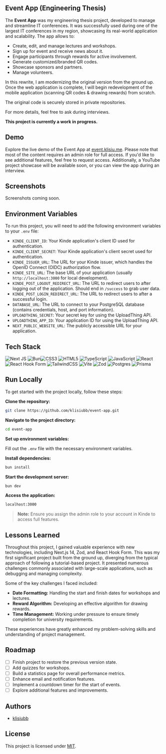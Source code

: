 ## Event App (Engineering Thesis)

The **Event App** was my engineering thesis project, developed to manage and streamline IT conferences. It was successfully used during one of the largest IT conferences in my region, showcasing its real-world application and scalability. The app allows to:

- Create, edit, and manage lectures and workshops.
- Sign up for event and receive news about it.
- Engage participants through rewards for active involvement.
- Generate customized/branded QR codes.
- Showcase sponsors and partners.
- Manage volunteers.

In this rewrite, I am modernizing the original version from the ground up. Once the web application is complete, I will begin redevelopment of the mobile application (scanning QR codes & drawing rewards) from scratch.

The original code is securely stored in private repositories.

For more details, feel free to ask during interviews.

**This project is currently a work in progress.**

## Demo

Explore the live demo of the Event App at [event.klisiu.me](https://event.klisiu.me).
Please note that most of the content requires an admin role for full access. If you'd like to see additional features, feel free to request access. Additionally, a YouTube project showcase will be available soon, or you can view the app during an interview.

## Screenshots

Screenshots coming soon.

## Environment Variables

To run this project, you will need to add the following environment variables to your `.env` file:

- `KINDE_CLIENT_ID`: Your Kinde application's client ID used for authentication.
- `KINDE_CLIENT_SECRET`: Your Kinde application's client secret used for authentication.
- `KINDE_ISSUER_URL`: The URL for your Kinde issuer, which handles the OpenID Connect (OIDC) authorization flow.
- `KINDE_SITE_URL`: The base URL of your application (usually `http://localhost:3000` for local development).
- `KINDE_POST_LOGOUT_REDIRECT_URL`: The URL to redirect users to after logging out of the application. Should end in `/success` to grab user data.
- `KINDE_POST_LOGIN_REDIRECT_URL`: The URL to redirect users to after a successful login.
- `DATABASE_URL`: The URL to connect to your PostgreSQL database (contains credentials, host, and port information).
- `UPLOADTHING_SECRET`: Your secret key for using the UploadThing API.
- `UPLOADTHING_APP_ID`: Your application ID for using the UploadThing API.
- `NEXT_PUBLIC_WEBSITE_URL`: The publicly accessible URL for your application.

## Tech Stack

![Next JS](https://img.shields.io/badge/Next-black?style=for-the-badge&logo=next.js&logoColor=white) ![Bun](https://img.shields.io/badge/Bun-%23000000.svg?style=for-the-badge&logo=bun&logoColor=white)![CSS3](https://img.shields.io/badge/css3-%231572B6.svg?style=for-the-badge&logo=css3&logoColor=white) ![HTML5](https://img.shields.io/badge/html5-%23E34F26.svg?style=for-the-badge&logo=html5&logoColor=white) ![TypeScript](https://img.shields.io/badge/typescript-%23007ACC.svg?style=for-the-badge&logo=typescript&logoColor=white) ![JavaScript](https://img.shields.io/badge/javascript-%23323330.svg?style=for-the-badge&logo=javascript&logoColor=%23F7DF1E) ![React](https://img.shields.io/badge/react-%2320232a.svg?style=for-the-badge&logo=react&logoColor=%2361DAFB) ![React Hook Form](https://img.shields.io/badge/React%20Hook%20Form-%23EC5990.svg?style=for-the-badge&logo=reacthookform&logoColor=white) ![TailwindCSS](https://img.shields.io/badge/tailwindcss-%2338B2AC.svg?style=for-the-badge&logo=tailwind-css&logoColor=white) ![Vite](https://img.shields.io/badge/vite-%23646CFF.svg?style=for-the-badge&logo=vite&logoColor=white) ![Zod](https://img.shields.io/badge/zod-%233068b7.svg?style=for-the-badge&logo=zod&logoColor=white) ![Postgres](https://img.shields.io/badge/postgres-%23316192.svg?style=for-the-badge&logo=postgresql&logoColor=white) ![Prisma](https://img.shields.io/badge/Prisma-3982CE?style=for-the-badge&logo=Prisma&logoColor=white)

## Run Locally

To get started with the project locally, follow these steps:

**Clone the repository:**

```bash
git clone https://github.com/klisiubb/event-app.git
```

**Navigate to the project directory:**

```bash
cd event-app
```

**Set up environment variables:**

Fill out the `.env` file with the necessary environment variables.

**Install dependencies:**

```bash
bun install
```

**Start the development server:**

```bash
bun dev
```

**Access the application:**

```bash
localhost:3000
```

> **Note:** Ensure you assign the admin role to your account in Kinde to access full features.

## Lessons Learned

Throughout this project, I gained valuable experience with new technologies, including Next.js 14, Zod, and React Hook Form. This was my first significant project built from the ground up, diverging from the typical approach of following a tutorial-based project. It presented numerous challenges commonly associated with large-scale applications, such as debugging and managing complexity.

Some of the key challenges I faced included:

- **Date Formatting:** Handling the start and finish dates for workshops and lectures.
- **Reward Algorithm:** Developing an effective algorithm for drawing rewards.
- **Time Management:** Working under pressure to ensure timely completion for university requirements.

These experiences have greatly enhanced my problem-solving skills and understanding of project management.

## Roadmap

- [ ] Finish project to restore the previous version state.
- [ ] Add quizzes for workshops.
- [ ] Build a statistics page for overall performance metrics.
- [ ] Enhance email and notification features.
- [ ] Implement a countdown timer for the start of events.
- [ ] Explore additional features and improvements.

## Authors

- [klisiubb](https://www.github.com/klisiubb)

## License

This project is licensed under [MIT](https://choosealicense.com/licenses/mit/).
